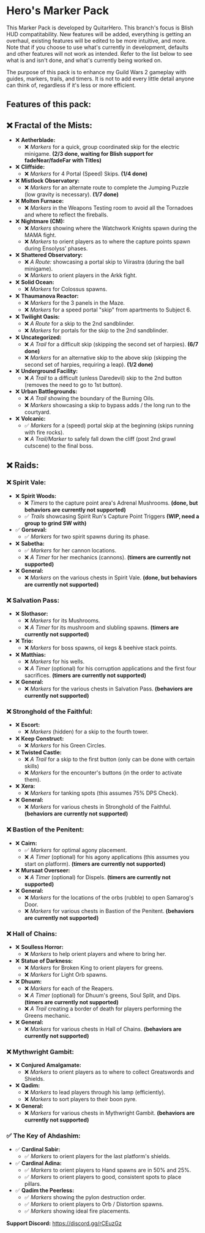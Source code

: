 # Hero's Marker Pack

This Marker Pack is developed by QuitarHero. This branch's focus is Blish HUD compatitability. New features will be added, everything is getting an overhaul, existing features will be edited to be more intuitive, and more. Note that if you choose to use what's currently in development, defaults and other features will not work as intended. Refer to the list below to see what is and isn't done, and what's currently being worked on.

The purpose of this pack is to enhance my Guild Wars 2 gameplay with guides, markers, trails, and timers. It is not to add every little detail anyone can think of, regardless if it's less or more efficient.

## Features of this pack:

## ❌ Fractal of the Mists:
- ❌ **Aetherblade:**
  - ❌ *Markers* for a quick, group coordinated skip for the electric minigame. **(2/3 done, waiting for Blish support for fadeNear/fadeFar with Titles)**
- ❌ **Cliffside:**
  - ❌ *Markers* for 4 Portal (Speed) Skips. **(1/4 done)**
- ❌ **Mistlock Observatory:**
  - ❌ *Markers* for an alternate route to complete the Jumping Puzzle (low gravity is necessary). **(1/7 done)**
- ❌ **Molten Furnace:**
  - ❌ *Markers* in the Weapons Testing room to avoid all the Tornadoes and where to reflect the fireballs.
- ❌ **Nightmare (CM):**
  - ❌ *Markers* showing where the Watchwork Knights spawn during the MAMA fight.
  - ❌ *Markers* to orient players as to where the capture points spawn during Ensolyss' phases.
- ❌ **Shattered Observatory:**
  - ❌ *A Route:* showcasing a portal skip to Viirastra (during the ball minigame).
  - ❌ *Markers* to orient players in the Arkk fight.
- ❌ **Solid Ocean:**
  - ❌ *Markers* for Colossus spawns.
- ❌ **Thaumanova Reactor:**
  - ❌ *Markers* for the 3 panels in the Maze.
  - ❌ *Markers* for a speed portal "skip" from apartments to Subject 6.
- ❌ **Twilight Oasis:**
  - ❌ *A Route* for a skip to the 2nd sandblinder.
  - ❌ *Markers* for portals for the skip to the 2nd sandblinder.
- ❌ **Uncategorized:**
  - ❌ *A Trail* for a difficult skip (skipping the second set of harpies). **(6/7 done)**
  - ❌ *Markers* for an alternative skip to the above skip (skipping the second set of harpies, requiring a leap). **(1/2 done)**
- ❌ **Underground Facility:**
  - ❌ *A Trail* to a difficult (unless Daredevil) skip to the 2nd button (removes the need to go to 1st button).
- ❌ **Urban Battlegrounds:**
  - ❌ *A Trail* showing the boundary of the Burning Oils.
  - ❌ *Markers* showcasing a skip to bypass adds / the long run to the courtyard.
- ❌ **Volcanic:**
  - ✅ *Markers* for a (speed) portal skip at the beginning (skips running with fire rocks).
  - ❌ *A Trail/Marker* to safely fall down the cliff (post 2nd grawl cutscene) to the final boss.

## ❌ Raids:
### ❌ Spirit Vale:
- ❌ **Spirit Woods:**
  - ❌ *Timers* to the capture point area's Adrenal Mushrooms. **(done, but behaviors are currently not supported)**
  - ✅ *Trails* showcasing Spirit Run's Capture Point Triggers **(WIP, need a group to grind SW with)**
- ✅ **Gorseval:**
  - ✅ *Markers* for two spirit spawns during its phase.
- ❌ **Sabetha:**
  - ✅ *Markers* for her cannon locations.
  - ❌ *A Timer* for her mechanics (cannons). **(timers are currently not supported)**
- ❌ **General:**
  - ❌ *Markers* on the various chests in Spirit Vale. **(done, but behaviors are currently not supported)**
### ❌ Salvation Pass:
- ❌ **Slothasor:**
  - ❌ *Markers* for its Mushrooms.
  - ❌ *A Timer* for its mushroom and slubling spawns. **(timers are currently not supported)**
- ❌ **Trio:**
  - ❌ *Markers* for boss spawns, oil kegs & beehive stack points.
- ❌ **Matthias:**
  - ❌ *Markers* for his wells.
  - ❌ *A Timer* (optional) for his corruption applications and the first four sacrifices. **(timers are currently not supported)**
- ❌ **General:**
  - ❌ *Markers* for the various chests in Salvation Pass. **(behaviors are currently not supported)**
### ❌ Stronghold of the Faithful:
- ❌ **Escort:**
  - ❌ *Markers* (hidden) for a skip to the fourth tower.
- ❌ **Keep Construct:**
  - ❌ *Markers* for his Green Circles.
- ❌ **Twisted Castle:**
  - ❌ *A Trail* for a skip to the first button (only can be done with certain skills)
  - ❌ *Markers* for the encounter's buttons (in the order to activate them).
- ❌ **Xera:**
  - ❌ *Markers* for tanking spots (this assumes 75% DPS Check).
- ❌ **General:**
  - ❌ *Markers* for various chests in Stronghold of the Faithful. **(behaviors are currently not supported)**
### ❌ Bastion of the Penitent:
- ❌ **Cairn:**
  - ✅ *Markers* for optimal agony placement.
  - ❌ *A Timer* (optional) for his agony applications (this assumes you start on platform). **(timers are currently not supported)**
- ❌ **Mursaat Overseer:**
  - ❌ *A Timer* (optional) for Dispels. **(timers are currently not supported)**
- ❌ **General:**
  - ❌ *Markers* for the locations of the orbs (rubble) to open Samarog's Door.
  - ❌ *Markers* for various chests in Bastion of the Penitent. **(behaviors are currently not supported)**
### ❌ Hall of Chains:
- ❌ **Soulless Horror:**
  - ❌ *Markers* to help orient players and where to bring her.
- ❌ **Statue of Darkness:**
  - ❌ *Markers* for Broken King to orient players for greens.
  - ❌ *Markers* for Light Orb spawns.
- ❌ **Dhuum:**
  - ❌ *Markers* for each of the Reapers.
  - ❌ *A Timer* (optional) for Dhuum's greens, Soul Split, and Dips. **(timers are currently not supported)**
  - ❌ *A Trail* creating a border of death for players performing the Greens mechanic.
- ❌ **General:**
  - ❌ *Markers* for various chests in Hall of Chains. **(behaviors are currently not supported)**
### ❌ Mythwright Gambit:
- ❌ **Conjured Amalgamate:**
  - ❌ *Markers* to orient players as to where to collect Greatswords and Shields.
- ❌ **Qadim:**
  - ❌ *Markers* to lead players through his lamp (efficiently).
  - ❌ *Markers* to sort players to their boon pyre.
- ❌ **General:**
  - ❌ *Markers* for various chests in Mythwright Gambit. **(behaviors are currently not supported)**
### ✅ The Key of Ahdashim:
- ✅ **Cardinal Sabir:**
  - ✅ *Markers* to orient players for the last platform's shields.
- ✅ **Cardinal Adina:**
  - ✅ *Markers* to orient players to Hand spawns are in 50% and 25%.
  - ✅ *Markers* to orient players to good, consistent spots to place pillars.
- ✅ **Qadim the Peerless:**
  - ✅ *Markers* showing the pylon destruction order.
  - ✅ *Markers* to orient players to Orb / Distortion spawns.
  - ✅ *Markers* showing ideal fire placements.

**Support Discord:** https://discord.gg/rCEuzGz
